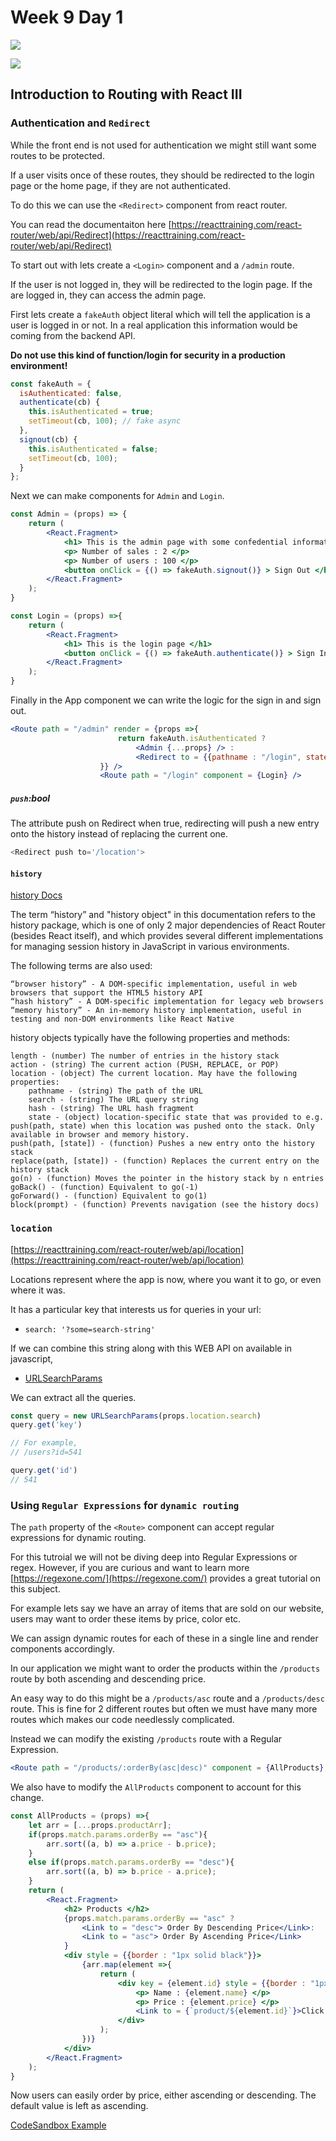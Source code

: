# Week 9 Day 1

![](https://img.shields.io/badge/MASAI-SPARTANS-red?logo=&style=for-the-badge)

![](https://img.shields.io/badge/WEEK9-DAY1-green)

## Introduction to Routing with React III

### Authentication and `Redirect`

While the front end is not used for authentication we might still want some routes to be protected. 

If a user visits once of these routes, they should be redirected to the login page or the home page, if they are not authenticated. 

To do this we can use the `<Redirect>` component from react router.  

You can read the documentaiton here [https://reacttraining.com/react-router/web/api/Redirect](https://reacttraining.com/react-router/web/api/Redirect)

To start out with lets create a `<Login>` component and a `/admin` route. 

If the user is not logged in, they will be redirected to the login page. If the are logged in, they can access the admin page. 

First lets create a `fakeAuth` object literal which will tell the application is a user is logged in or not. In a real application this information would be coming from the backend API. 

**Do not use this kind of function/login for security in a production environment!** 

```jsx
const fakeAuth = {
  isAuthenticated: false,
  authenticate(cb) {
    this.isAuthenticated = true;
    setTimeout(cb, 100); // fake async
  },
  signout(cb) {
    this.isAuthenticated = false;
    setTimeout(cb, 100);
  }
};
```

Next we can make components for `Admin` and `Login`.

```jsx
const Admin = (props) => {
    return (
        <React.Fragment>
            <h1> This is the admin page with some confedential information </h1>
            <p> Number of sales : 2 </p>
            <p> Number of users : 100 </p>
            <button onClick = {() => fakeAuth.signout()} > Sign Out </button>
        </React.Fragment>
    );
}

const Login = (props) =>{
    return (
        <React.Fragment>
            <h1> This is the login page </h1>
            <button onClick = {() => fakeAuth.authenticate()} > Sign In </button>
        </React.Fragment>
    );
}
```

Finally in the App component we can write the logic for the sign in and sign out.

```jsx
<Route path = "/admin" render = {props =>{
                        return fakeAuth.isAuthenticated ? 
                            <Admin {...props} /> :
                            <Redirect to = {{pathname : "/login", state: {from :props.location}}} />
                    }} />
                    <Route path = "/login" component = {Login} />
```


##### `push`:bool
The attribute push on Redirect when true, redirecting will push a new entry onto the history instead of replacing the current one.
```javascript
<Redirect push to='/location'>
```

#### `history`

[history Docs](https://reacttraining.com/react-router/web/api/history)

The term “history” and "history object" in this documentation refers to the history package, which is one of only 2 major dependencies of React Router (besides React itself), and which provides several different implementations for managing session history in JavaScript in various environments.

The following terms are also used:

    “browser history” - A DOM-specific implementation, useful in web browsers that support the HTML5 history API
    “hash history” - A DOM-specific implementation for legacy web browsers
    “memory history” - An in-memory history implementation, useful in testing and non-DOM environments like React Native

history objects typically have the following properties and methods:

    length - (number) The number of entries in the history stack
    action - (string) The current action (PUSH, REPLACE, or POP)
    location - (object) The current location. May have the following properties:
        pathname - (string) The path of the URL
        search - (string) The URL query string
        hash - (string) The URL hash fragment
        state - (object) location-specific state that was provided to e.g. push(path, state) when this location was pushed onto the stack. Only available in browser and memory history.
    push(path, [state]) - (function) Pushes a new entry onto the history stack
    replace(path, [state]) - (function) Replaces the current entry on the history stack
    go(n) - (function) Moves the pointer in the history stack by n entries
    goBack() - (function) Equivalent to go(-1)
    goForward() - (function) Equivalent to go(1)
    block(prompt) - (function) Prevents navigation (see the history docs)

### `location`

[https://reacttraining.com/react-router/web/api/location](https://reacttraining.com/react-router/web/api/location)

Locations represent where the app is now, where you want it to go, or even where it was.

It has a particular key that interests us for queries in your url:
- `search: '?some=search-string'`

If we can combine this string along with this WEB API on available in javascript,
- [URLSearchParams](https://developer.mozilla.org/en-US/docs/Web/API/URLSearchParams)

We can extract all the queries.

```javascript
const query = new URLSearchParams(props.location.search)
query.get('key')

// For example, 
// /users?id=541

query.get('id')
// 541
```

### Using `Regular Expressions` for `dynamic routing`

The `path` property of the `<Route>` component can accept regular expressions for dynamic routing. 

For this tutroial we will not be diving deep into Regular Expressions or regex. However, if you are curious and want to learn more [https://regexone.com/](https://regexone.com/) provides a great tutorial on this subject. 

For example lets say we have an array of items that are sold on our website, users may want to order these items by price, color etc. 

We can assign dynamic routes for each of these in a single line and render components accordingly. 

In our application we might want to order the products within the `/products` route by both ascending and descending price. 

An easy way to do this might be a `/products/asc` route and a `/products/desc` route. This is fine for 2 different routes but often we must have many more routes which makes our code needlessly complicated. 

Instead we can modify the existing `/products` route with a Regular Expression.

```jsx
<Route path = "/products/:orderBy(asc|desc)" component = {AllProducts} />
```
We also have to modify the `AllProducts` component to account for this change. 

```jsx
const AllProducts = (props) =>{
    let arr = [...props.productArr];
    if(props.match.params.orderBy == "asc"){
        arr.sort((a, b) => a.price - b.price);
    }
    else if(props.match.params.orderBy == "desc"){
        arr.sort((a, b) => b.price - a.price);
    }
    return (
        <React.Fragment>
            <h2> Products </h2>
            {props.match.params.orderBy == "asc" ?
                <Link to = "desc"> Order By Descending Price</Link>:
                <Link to = "asc"> Order By Ascending Price</Link>
            }
            <div style = {{border : "1px solid black"}}>
                {arr.map(element =>{
                    return (
                        <div key = {element.id} style = {{border : "1px solid black"}}>
                            <p> Name : {element.name} </p>
                            <p> Price : {element.price} </p>
                            <Link to = {`product/${element.id}`}>Click to see product </Link>
                        </div>
                    );
                })}
            </div>
        </React.Fragment>
    );
}
```

Now users can easily order by price, either ascending or descending. The default value is left as ascending. 

 
 [CodeSandbox Example](https://codesandbox.io/s/redirect-dynamic-d1qin)